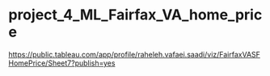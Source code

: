# project_4_ML_Fairfax_VA_home_price

https://public.tableau.com/app/profile/raheleh.vafaei.saadi/viz/FairfaxVASFHomePrice/Sheet7?publish=yes

